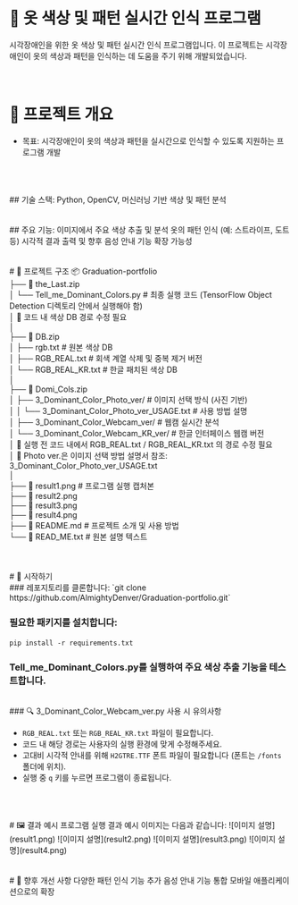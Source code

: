 # 👕 옷 색상 및 패턴 실시간 인식 프로그램
시각장애인을 위한 옷 색상 및 패턴 실시간 인식 프로그램입니다. 이 프로젝트는 시각장애인이 옷의 색상과 패턴을 인식하는 데 도움을 주기 위해 개발되었습니다.
<br>
<br>
<br>
# 🧠 프로젝트 개요
 - 목표: 시각장애인이 옷의 색상과 패턴을 실시간으로 인식할 수 있도록 지원하는 프로그램 개발
<br>
<br>
<br>
## 기술 스택:
Python, OpenCV, 머신러닝 기반 색상 및 패턴 분석
<br>
<br>
<br>
## 주요 기능:
이미지에서 주요 색상 추출 및 분석
옷의 패턴 인식 (예: 스트라이프, 도트 등)
시각적 결과 출력 및 향후 음성 안내 기능 확장 가능성
<br>
<br>
<br>
# 📁 프로젝트 구조
📦 Graduation-portfolio<br>
├── 📁 the_Last.zip<br>
│   └── Tell_me_Dominant_Colors.py         # 최종 실행 코드 (TensorFlow Object Detection 디렉토리 안에서 실행해야 함)<br>
│   📌 코드 내 색상 DB 경로 수정 필요<br>
│<br>
├── 📁 DB.zip<br>
│   ├── rgb.txt                            # 원본 색상 DB<br>
│   ├── RGB_REAL.txt                       # 회색 계열 삭제 및 중복 제거 버전<br>
│   └── RGB_REAL_KR.txt                    # 한글 패치된 색상 DB<br>
│<br>
├── 📁 Domi_Cols.zip<br>
│   ├── 3_Dominant_Color_Photo_ver/        # 이미지 선택 방식 (사진 기반)<br>
│   │   └── 3_Dominant_Color_Photo_ver_USAGE.txt  # 사용 방법 설명<br>
│   ├── 3_Dominant_Color_Webcam_ver/       # 웹캠 실시간 분석<br>
│   └── 3_Dominant_Color_Webcam_KR_ver/    # 한글 인터페이스 웹캠 버전<br>
│   📌 실행 전 코드 내에서 RGB_REAL.txt / RGB_REAL_KR.txt 의 경로 수정 필요<br>
│   📌 Photo ver.은 이미지 선택 방법 설명서 참조: 3_Dominant_Color_Photo_ver_USAGE.txt<br>
│<br>
├── 📄 result1.png                          # 프로그램 실행 캡처본<br>
├── 📄 result2.png<br>
├── 📄 result3.png<br>
├── 📄 result4.png<br>
├── 📄 README.md                            # 프로젝트 소개 및 사용 방법<br>
└── 📄 READ_ME.txt                          # 원본 설명 텍스트<br>
<br>
<br>
<br>
# 🚀 시작하기<br>
### 레포지토리를 클론합니다:
`git clone https://github.com/AlmightyDenver/Graduation-portfolio.git`

### 필요한 패키지를 설치합니다:
`pip install -r requirements.txt`

### Tell_me_Dominant_Colors.py를 실행하여 주요 색상 추출 기능을 테스트합니다.
<br>
### 🔍 3_Dominant_Color_Webcam_ver.py 사용 시 유의사항

- `RGB_REAL.txt` 또는 `RGB_REAL_KR.txt` 파일이 필요합니다.
- 코드 내 해당 경로는 사용자의 실행 환경에 맞게 수정해주세요.
- 고대비 시각적 안내를 위해 `H2GTRE.TTF` 폰트 파일이 필요합니다 (폰트는 `/fonts` 폴더에 위치).
- 실행 중 `q` 키를 누르면 프로그램이 종료됩니다.
<br>
<br>
<br>
# 🖼️ 결과 예시
프로그램 실행 결과 예시 이미지는 다음과 같습니다:
![이미지 설명](result1.png)
![이미지 설명](result2.png)
![이미지 설명](result3.png)
![이미지 설명](result4.png)
<br>
<br>
<br>
# 📌 향후 개선 사항
다양한 패턴 인식 기능 추가
음성 안내 기능 통합
모바일 애플리케이션으로의 확장
<br>
<br>
<br>

